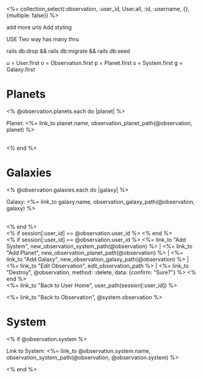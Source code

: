 <%= collection_select(:observation, :user_id, User.all, :id, :username, {}, {multiple: false}) %>

add more urls
Add styling 

USE Two way has many thru

rails db:drop && rails db:migrate && rails db:seed

u = User.first
o = Observation.first
p = Planet.first
s = System.first
g = Galaxy.first



<h1>Planets</h1>
<% @observation.planets.each do |planet| %>
<p>Planet: <%= link_to planet.name, observation_planet_path(@observation, planet) %></p>
<br>
<% end %>
<br>

<h1>Galaxies</h1>
<% @observation.galaxies.each do |galaxy| %>
<p>Galaxy: <%= link_to galaxy.name, observation_galaxy_path(@observation, galaxy) %></p>
<br>
<% end %>
<br>
<% if session[:user_id] == @observation.user_id %>
<% end %>
<br>
<% if session[:user_id] == @observation.user_id %>
<%= link_to "Add System", new_observation_system_path(@observation) %> |
<%= link_to "Add Planet", new_observation_planet_path(@observation) %> |
<%= link_to "Add Galaxy", new_observation_galaxy_path(@observation) %> |
<%= link_to "Edit Observation", edit_observation_path %> |
<%= link_to "Destroy", @observation, method: :delete, data: {confirm: "Sure?"} %>
<% end %>
<br>
<%= link_to "Back to User Home", user_path(session[:user_id]) %>


<%= link_to "Back to Observation", @system.observation %>


<h1>System</h1>
<% if @observation.system %>
<p>Link to System: <%= link_to @observation.system.name, observation_system_path(@observation, @observation.system) %></p>
<% end %>